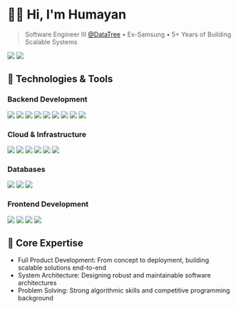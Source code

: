 # 👨‍💻 Hi, I'm Humayan

> Software Engineer III [@DataTree](https://linkedin.com/in/humayan-kabir) • Ex-Samsung • 5+ Years of Building Scalable Systems

[![](https://img.shields.io/badge/-LinkedIn-informational?style=flat&logo=linkedin&logoColor=white&color=0A66C2)](https://linkedin.com/in/humayan-kabir)
[![](https://img.shields.io/badge/-Twitter-informational?style=flat&logo=twitter&logoColor=white&color=1DA1F2)](https://twitter.com/humayan_kabir)

## 🔧 Technologies & Tools

### Backend Development
![](https://img.shields.io/badge/Lang-Java-informational?style=flat&logo=java&color=007396)
![](https://img.shields.io/badge/Lang-Kotlin-informational?style=flat&logo=kotlin&color=0095D5)
![](https://img.shields.io/badge/Lang-TypeScript-informational?style=flat&logo=typescript&color=3178C6)
![](https://img.shields.io/badge/Framework-Spring-informational?style=flat&logo=spring&color=6DB33F)
![](https://img.shields.io/badge/Framework-NestJS-informational?style=flat&logo=nestjs&color=E0234E)
![](https://img.shields.io/badge/Framework-Express-informational?style=flat&logo=express&color=000000)
![](https://img.shields.io/badge/Cache-Redis-informational?style=flat&logo=redis&color=DC382D)
![](https://img.shields.io/badge/Queue-Kafka-informational?style=flat&logo=apache-kafka&color=231F20)
![](https://img.shields.io/badge/Queue-RabbitMQ-informational?style=flat&logo=rabbitmq&color=FF6600)

### Cloud & Infrastructure
![](https://img.shields.io/badge/AWS-Lambda-informational?style=flat&logo=aws-lambda&color=FF9900)
![](https://img.shields.io/badge/AWS-DynamoDB-informational?style=flat&logo=amazon-dynamodb&color=4053D6)
![](https://img.shields.io/badge/AWS-SQS-informational?style=flat&logo=amazon-sqs&color=FF4F8B)
![](https://img.shields.io/badge/AWS-SNS-informational?style=flat&logo=amazon-sns&color=FF4F8B)
![](https://img.shields.io/badge/Container-Docker-informational?style=flat&logo=docker&color=2496ED)
![](https://img.shields.io/badge/Container-Kubernetes-informational?style=flat&logo=kubernetes&color=326CE5)

### Databases
![](https://img.shields.io/badge/Database-PostgreSQL-informational?style=flat&logo=postgresql&color=4169E1)
![](https://img.shields.io/badge/Database-MongoDB-informational?style=flat&logo=mongodb&color=47A248)
![](https://img.shields.io/badge/Database-DynamoDB-informational?style=flat&logo=amazon-dynamodb&color=4053D6)

### Frontend Development
![](https://img.shields.io/badge/Framework-React-informational?style=flat&logo=react&color=61DAFB)
![](https://img.shields.io/badge/State-Redux-informational?style=flat&logo=redux&color=764ABC)
![](https://img.shields.io/badge/State-Redux_Saga-informational?style=flat&logo=redux-saga&color=999999)
![](https://img.shields.io/badge/Style-MaterialUI-informational?style=flat&logo=mui&color=007FFF)

## 🚀 Core Expertise

- Full Product Development: From concept to deployment, building scalable solutions end-to-end
- System Architecture: Designing robust and maintainable software architectures
- Problem Solving: Strong algorithmic skills and competitive programming background

